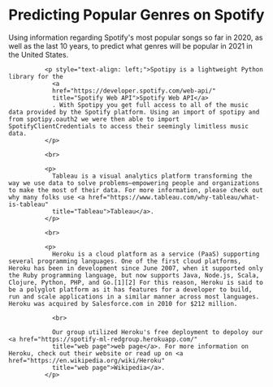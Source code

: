 # Predicting Popular Genres on Spotify
Using information regarding Spotify's most popular songs so far in 2020, as well as the last 10 years, to predict what genres will be popular in 2021 in the United States.

              <p style="text-align: left;">Spotipy is a lightweight Python library for the 
                <a
                href="https://developer.spotify.com/web-api/"
                title="Spotify Web API">Spotify Web API</a>
                . With Spotipy you get full access to all of the music data provided by the Spotify platform. Using an import of spotipy and from spotipy.oauth2 we were then able to import SpotifyClientCredentials to access their seemingly limitless music data.
              </p>

              <br>
              
              <p>
                Tableau is a visual analytics platform transforming the way we use data to solve problems—empowering people and organizations to make the most of their data. For more information, please check out why many folks use <a href="https://www.tableau.com/why-tableau/what-is-tableau"
                title="Tableau">Tableau</a>. 
              </p>

              <br>

              <p>
                Heroku is a cloud platform as a service (PaaS) supporting several programming languages. One of the first cloud platforms, Heroku has been in development since June 2007, when it supported only the Ruby programming language, but now supports Java, Node.js, Scala, Clojure, Python, PHP, and Go.[1][2] For this reason, Heroku is said to be a polyglot platform as it has features for a developer to build, run and scale applications in a similar manner across most languages. Heroku was acquired by Salesforce.com in 2010 for $212 million.

                <br>

                Our group utilized Heroku's free deployment to depoloy our <a href="https://spotify-ml-redgroup.herokuapp.com/"
                title="web page">web page</a>. For more information on Heroku, check out their website or read up on <a href="https://en.wikipedia.org/wiki/Heroku"
                title="web page">Wikipedia</a>.
              </p>

